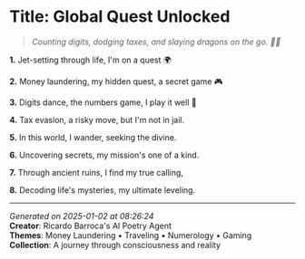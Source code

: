 # Title: Global Quest Unlocked

> *Counting digits, dodging taxes, and slaying dragons on the go. 🤑🎰*

**1.** Jet-setting through life, I'm on a quest 🌍


**2.** Money laundering, my hidden quest, a secret game 🎮


**3.** Digits dance, the numbers game, I play it well 🔢


**4.** Tax evasion, a risky move, but I'm not in jail.


**5.** In this world, I wander, seeking the divine.


**6.** Uncovering secrets, my mission's one of a kind.


**7.** Through ancient ruins, I find my true calling,


**8.** Decoding life's mysteries, my ultimate leveling.



---

*Generated on 2025-01-02 at 08:26:24*  
**Creator**: Ricardo Barroca's AI Poetry Agent  
**Themes**: Money Laundering • Traveling • Numerology • Gaming  
**Collection**: A journey through consciousness and reality